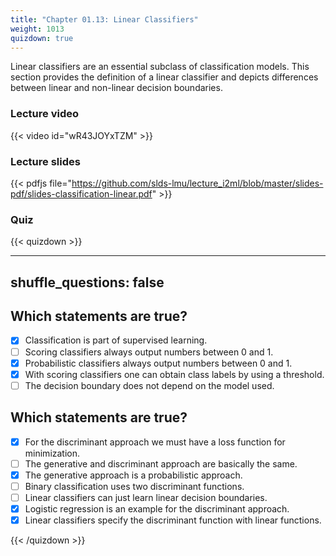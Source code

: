 ```yaml
---
title: "Chapter 01.13: Linear Classifiers"
weight: 1013
quizdown: true
---
```

Linear classifiers are an essential subclass of classification models. This section provides the definition of a linear classifier and depicts differences between linear and non-linear decision boundaries.

<!--more-->

### Lecture video

{{< video id="wR43JOYxTZM" >}}

### Lecture slides

{{< pdfjs file="https://github.com/slds-lmu/lecture_i2ml/blob/master/slides-pdf/slides-classification-linear.pdf" >}}

### Quiz

{{< quizdown >}}

---
shuffle_questions: false
---

## Which statements are true? 

- [x] Classification is part of supervised learning.
- [ ] Scoring classifiers always output numbers between 0 and 1.
- [x] Probabilistic classifiers always output numbers between 0 and 1.
- [x] With scoring classifiers one can obtain class labels by using a threshold.
- [ ] The decision boundary does not depend on the model used.

## Which statements are true? 

- [x] For the discriminant approach we must have a loss function for minimization.
- [ ] The generative and discriminant approach are basically the same.
- [x] The generative approach is a probabilistic approach.
- [ ] Binary classification uses two discriminant functions.
- [ ] Linear classifiers can just learn linear decision boundaries.
- [x] Logistic regression is an example for the discriminant approach.
- [x] Linear classifiers specify the discriminant function with linear functions.

{{< /quizdown >}}
